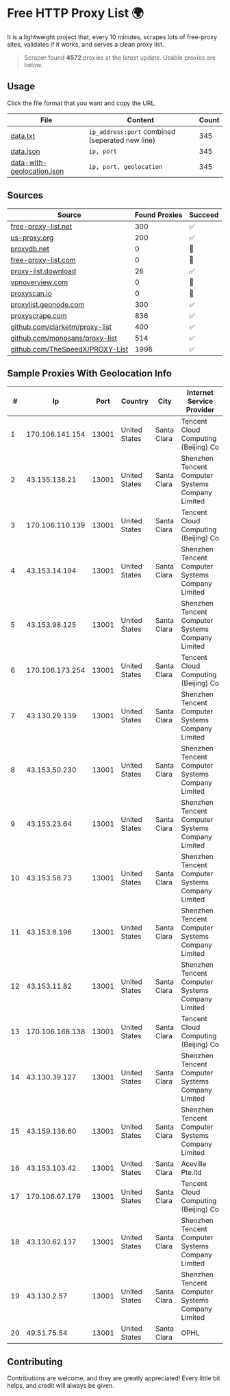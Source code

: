 
# Free HTTP Proxy List 🌍

It is a lightweight project that, every 10 minutes, scrapes lots of free-proxy sites, validates if it works, and serves a clean proxy list.


> Scraper found **4572** proxies at the latest update. Usable proxies are below.

## Usage

Click the file format that you want and copy the URL.


|File|Content|Count|
|----|-------|-----|
|[data.txt](https://raw.githubusercontent.com/themiralay/Proxy-List-World/master/data.txt)|`ip_address:port` combined (seperated new line)|345|
|[data.json](https://raw.githubusercontent.com/themiralay/Proxy-List-World/master/data.json)|`ip, port`|345|
|[data-with-geolocation.json](https://raw.githubusercontent.com/themiralay/Proxy-List-World/master/data-with-geolocation.json)|`ip, port, geolocation`|345|

## Sources

|Source|Found Proxies|Succeed|
|------|-------------|-------|
|[free-proxy-list.net](https://free-proxy-list.net)|300|✅|
|[us-proxy.org](https://www.us-proxy.org)|200|✅|
|[proxydb.net](http://proxydb.net)|0|🚫|
|[free-proxy-list.com](https://free-proxy-list.com/?page=&port=&type%5B%5D=http&type%5B%5D=https&up_time=0&search=Search)|0|🚫|
|[proxy-list.download](https://www.proxy-list.download/HTTP)|26|✅|
|[vpnoverview.com](https://vpnoverview.com/privacy/anonymous-browsing/free-proxy-servers)|0|🚫|
|[proxyscan.io](https://www.proxyscan.io)|0|🚫|
|[proxylist.geonode.com](https://proxylist.geonode.com/api/proxy-list?limit=300&page=1&sort_by=lastChecked&sort_type=desc&protocols=http,https)|300|✅|
|[proxyscrape.com](https://api.proxyscrape.com/v2/?request=displayproxies&protocol=http&timeout=10000&country=all&ssl=all&anonymity=all)|836|✅|
|[github.com/clarketm/proxy-list](https://raw.githubusercontent.com/clarketm/proxy-list/master/proxy-list-raw.txt)|400|✅|
|[github.com/monosans/proxy-list](https://raw.githubusercontent.com/monosans/proxy-list/main/proxies/http.txt)|514|✅|
|[github.com/TheSpeedX/PROXY-List](https://raw.githubusercontent.com/TheSpeedX/PROXY-List/master/http.txt)|1996|✅|


## Sample Proxies With Geolocation Info

|#|Ip|Port|Country|City|Internet Service Provider|
|-|--|----|-------|----|-------------------------|
|1|170.106.141.154|13001|United States|Santa Clara|Tencent Cloud Computing (Beijing) Co|
|2|43.135.138.21|13001|United States|Santa Clara|Shenzhen Tencent Computer Systems Company Limited|
|3|170.106.110.139|13001|United States|Santa Clara|Tencent Cloud Computing (Beijing) Co|
|4|43.153.14.194|13001|United States|Santa Clara|Shenzhen Tencent Computer Systems Company Limited|
|5|43.153.98.125|13001|United States|Santa Clara|Shenzhen Tencent Computer Systems Company Limited|
|6|170.106.173.254|13001|United States|Santa Clara|Tencent Cloud Computing (Beijing) Co|
|7|43.130.29.139|13001|United States|Santa Clara|Shenzhen Tencent Computer Systems Company Limited|
|8|43.153.50.230|13001|United States|Santa Clara|Shenzhen Tencent Computer Systems Company Limited|
|9|43.153.23.64|13001|United States|Santa Clara|Shenzhen Tencent Computer Systems Company Limited|
|10|43.153.58.73|13001|United States|Santa Clara|Shenzhen Tencent Computer Systems Company Limited|
|11|43.153.8.196|13001|United States|Santa Clara|Shenzhen Tencent Computer Systems Company Limited|
|12|43.153.11.82|13001|United States|Santa Clara|Shenzhen Tencent Computer Systems Company Limited|
|13|170.106.168.138|13001|United States|Santa Clara|Tencent Cloud Computing (Beijing) Co|
|14|43.130.39.127|13001|United States|Santa Clara|Shenzhen Tencent Computer Systems Company Limited|
|15|43.159.136.60|13001|United States|Santa Clara|Shenzhen Tencent Computer Systems Company Limited|
|16|43.153.103.42|13001|United States|Santa Clara|Aceville Pte.ltd|
|17|170.106.67.179|13001|United States|Santa Clara|Tencent Cloud Computing (Beijing) Co|
|18|43.130.62.137|13001|United States|Santa Clara|Shenzhen Tencent Computer Systems Company Limited|
|19|43.130.2.57|13001|United States|Santa Clara|Shenzhen Tencent Computer Systems Company Limited|
|20|49.51.75.54|13001|United States|Santa Clara|OPHL|



## Contributing

Contributions are welcome, and they are greatly appreciated! Every
little bit helps, and credit will always be given.

